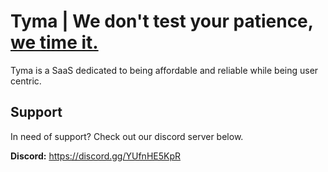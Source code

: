 # Tyma | We don't test your patience, <ins>we time it.</ins>

Tyma is a SaaS dedicated to being affordable and reliable while being user centric.

## Support

In need of support? Check out our discord server below.

**Discord:** https://discord.gg/YUfnHE5KpR
